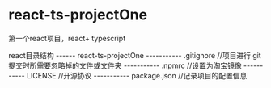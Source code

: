 # react-ts-projectOne
第一个react项目，react+ typescript

react目录结构
------ react-ts-projectOne
-----------  .gitignore   //项目进行 git 提交时所需要忽略掉的文件或文件夹
-----------  .npmrc       //设置为淘宝镜像
-----------  LICENSE     //开源协议
-----------  package.json    //记录项目的配置信息